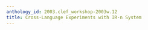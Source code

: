 ```yaml
---
anthology_id: 2003.clef_workshop-2003w.12
title: Cross-Language Experiments with IR-n System
---
```

